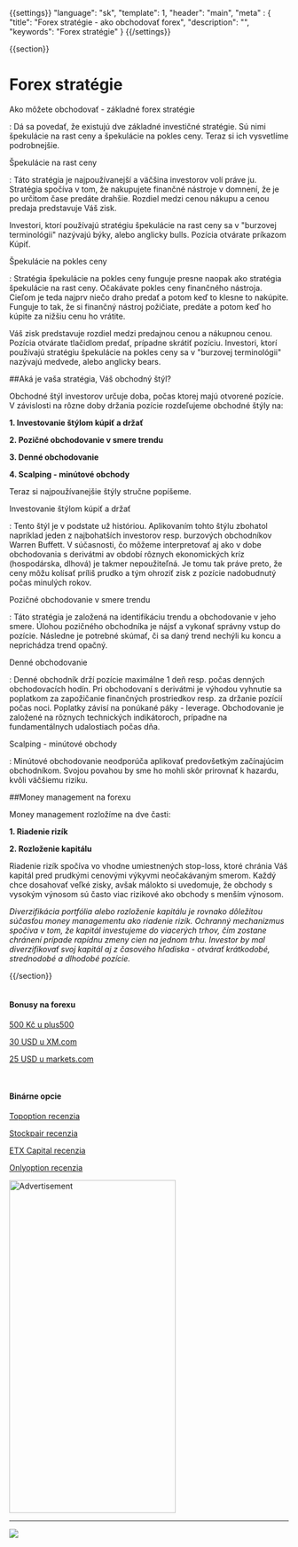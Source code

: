 {{settings}}
  "language": "sk",
  "template": 1,
  "header": "main",
  "meta" : {
    "title": "Forex stratégie - ako obchodovať forex",
    "description": "",
    "keywords": "Forex stratégie"
  }
{{/settings}}

<div class="row">
<div class="col-md-9" role="main" markdown="1">

{{section}}

# Forex stratégie

Ako môžete obchodovať - ​​základné forex stratégie

:   Dá sa povedať, že existujú dve základné investičné stratégie. Sú nimi špekulácie na rast ceny a špekulácie na pokles ceny. Teraz si ich vysvetlíme podrobnejšie.


Špekulácie na rast ceny

:    Táto stratégia je najpoužívanejší a väčšina investorov volí práve ju. Stratégia spočíva v tom, že nakupujete finančné nástroje v domnení, že je po určitom čase predáte drahšie. Rozdiel medzi cenou nákupu a cenou predaja predstavuje Váš zisk.

Investori, ktorí používajú stratégiu špekulácie na rast ceny sa v "burzovej terminológii" nazývajú býky, alebo anglicky bulls. Pozícia otvárate príkazom Kúpiť.

Špekulácie na pokles ceny

:    Stratégia špekulácie na pokles ceny funguje presne naopak ako stratégia špekulácie na rast ceny. Očakávate pokles ceny finančného nástroja. Cieľom je teda najprv niečo draho predať a potom keď to klesne to nakúpite. Funguje to tak, že si finančný nástroj požičiate, predáte a potom keď ho kúpite za nižšiu cenu ho vrátite.

Váš zisk predstavuje rozdiel medzi predajnou cenou a nákupnou cenou. Pozícia otvárate tlačidlom predať, prípadne skrátiť pozíciu. Investori, ktorí používajú stratégiu špekulácie na pokles ceny sa v "burzovej terminológii" nazývajú medvede, alebo anglicky bears.

##Aká je vaša stratégia, Váš obchodný štýl?

Obchodné štýl investorov určuje doba, počas ktorej majú otvorené pozície. V závislosti na rôzne doby držania pozície rozdeľujeme obchodné štýly na:

**1. Investovanie štýlom kúpiť a držať**

**2. Pozičné obchodovanie v smere trendu**

**3. Denné obchodovanie**

**4. Scalping - minútové obchody**

Teraz si najpoužívanejšie štýly stručne popíšeme.

Investovanie štýlom kúpiť a držať

:    Tento štýl je v podstate už históriou. Aplikovaním tohto štýlu zbohatol napríklad jeden z najbohatších investorov resp. burzových obchodníkov Warren Buffett. V súčasnosti, čo môžeme interpretovať aj ako v dobe obchodovania s derivátmi av období rôznych ekonomických kríz (hospodárska, dlhová) je takmer nepoužiteľná. Je tomu tak práve preto, že ceny môžu kolísať príliš prudko a tým ohroziť zisk z pozície nadobudnutý počas minulých rokov.

Pozičné obchodovanie v smere trendu

:    Táto stratégia je založená na identifikáciu trendu a obchodovanie v jeho smere. Úlohou pozičného obchodníka je nájsť a vykonať správny vstup do pozície. Následne je potrebné skúmať, či sa daný trend nechýli ku koncu a neprichádza trend opačný.

Denné obchodovanie

:    Denné obchodník drží pozície maximálne 1 deň resp. počas denných obchodovacích hodín. Pri obchodovaní s derivátmi je výhodou vyhnutie sa poplatkom za zapožičanie finančných prostriedkov resp. za držanie pozícií počas noci. Poplatky závisí na ponúkané páky - leverage. Obchodovanie je založené na rôznych technických indikátoroch, prípadne na fundamentálnych udalostiach počas dňa.

Scalping - minútové obchody

:   Minútové obchodovanie neodporúča aplikovať predovšetkým začínajúcim obchodníkom. Svojou povahou by sme ho mohli skôr prirovnať k hazardu, kvôli väčšiemu riziku.

##Money management na forexu

Money management rozložíme na dve časti:

**1. Riadenie rizík**

**2. Rozloženie kapitálu**

Riadenie rizík spočíva vo vhodne umiestnených stop-loss, ktoré chránia Váš kapitál pred prudkými cenovými výkyvmi neočakávaným smerom. Každý chce dosahovať veľké zisky, avšak málokto si uvedomuje, že obchody s vysokým výnosom sú často viac rizikové ako obchody s menším výnosom.

*Diverzifikácia portfólia alebo rozloženie kapitálu je rovnako dôležitou súčasťou money managementu ako riadenie rizík. Ochranný mechanizmus spočíva v tom, že kapitál investujeme do viacerých trhov, čím zostane chránení prípade rapídnu zmeny cien na jednom trhu. Investor by mal diverzifikovať svoj kapitál aj z časového hľadiska - otvárať krátkodobé, strednodobé a dlhodobé pozície.*

{{/section}}
</div>
<div class="col-md-3" markdown="1">
<div class="well" markdown="1" style="margin-top: 2.5em">

#### Bonusy na forexu

[500 Kč u plus500](http://www.forexsrovnavac.cz/sk/plus500 "plus500")

[30 USD u XM.com](http://www.forexsrovnavac.cz/sk/xm-xemarkets-com "XM.com")

[25 USD u markets.com](http://www.forexsrovnavac.cz/sk/markets-com-recenzia "markets.com")

<br>

#### Binárne opcie

[Topoption recenzia](http://www.forexsrovnavac.cz/sk/topoption "TopOption recenzia")

[Stockpair recenzia](http://www.forexsrovnavac.cz/sk/stockpair "Stockapair recenzia")

[ETX Capital recenzia](http://www.forexsrovnavac.cz/sk/etx-capital-skusenosti "ETX Capital recenzia")

[Onlyoption recenzia](http://www.forexsrovnavac.cz/sk/onlyoption "Onlyoption recenzia")

</div>

<SCRIPT language='JavaScript1.1' SRC="https://ad.doubleclick.net/ddm/adj/N8017.2070109FOREXSROVNAVAC.CZ/B9072665.122768029;sz=300x600;ord={{@timestamp}}?"></SCRIPT><NOSCRIPT><A HREF="https://ad.doubleclick.net/ddm/jump/N8017.2070109FOREXSROVNAVAC.CZ/B9072665.122768029;sz=300x600;ord={{@timestamp}}?"><IMG SRC="https://ad.doubleclick.net/ddm/ad/N8017.2070109FOREXSROVNAVAC.CZ/B9072665.122768029;sz=300x600;ord={{@timestamp}}?" BORDER=0 WIDTH=300 HEIGHT=600 ALT="Advertisement"></A></NOSCRIPT>

<div class="container-fluid" markdown="1">

- - -

<a href="http://blog.forexsrovnavac.cz/plus500cz"  target="_blank">
 <img src="http://blog.forexsrovnavac.cz/wp-content/uploads/2014/10/informace.png" width="" height=""/>
</a>

</div>
</div>
</div>